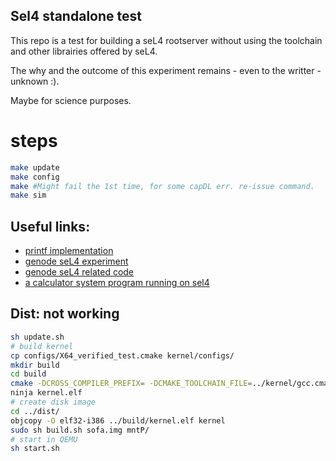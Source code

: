 ## Sel4 standalone test
This repo is a test for building a seL4 rootserver without using the toolchain and other librairies offered by seL4.

The why and the outcome of this experiment remains - even to the writter -  unknown :).

Maybe for science purposes.


# steps
```bash
make update
make config
make #Might fail the 1st time, for some capDL err. re-issue command.
make sim
```
## Useful links:
* [printf implementation](https://github.com/mpaland/printf)
* [genode seL4 experiment](https://genode.org/documentation/articles/sel4_part_1)
* [genode seL4 related code](https://github.com/genodelabs/genode/tree/master/repos/base-sel4)
* [a calculator system program running on sel4](https://github.com/t-weber/os-seminar/blob/main/sel4/sel4-main.c)

## Dist: not working
```bash
sh update.sh
# build kernel
cp configs/X64_verified_test.cmake kernel/configs/
mkdir build
cd build
cmake -DCROSS_COMPILER_PREFIX= -DCMAKE_TOOLCHAIN_FILE=../kernel/gcc.cmake -G Ninja -C ../kernel/configs/X64_verified_test.cmake ../kernel/
ninja kernel.elf
# create disk image
cd ../dist/
objcopy -O elf32-i386 ../build/kernel.elf kernel
sudo sh build.sh sofa.img mntP/
# start in QEMU
sh start.sh
```